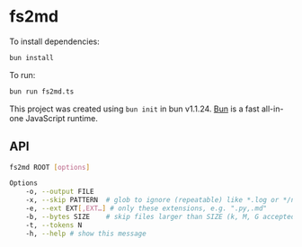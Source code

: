 # fs2md

To install dependencies:

```bash
bun install
```

To run:

```bash
bun run fs2md.ts
```

This project was created using `bun init` in bun v1.1.24. [Bun](https://bun.sh) is a fast all-in-one JavaScript runtime.


## API
```bash
fs2md ROOT [options]

Options
    -o, --output FILE 
    -x, --skip PATTERN  # glob to ignore (repeatable) like *.log or */node_modules/*
    -e, --ext EXT[,EXT…] # only these extensions, e.g. ".py,.md"
    -b, --bytes SIZE    # skip files larger than SIZE (k, M, G accepted)
    -t, --tokens N 
    -h, --help # show this message
```